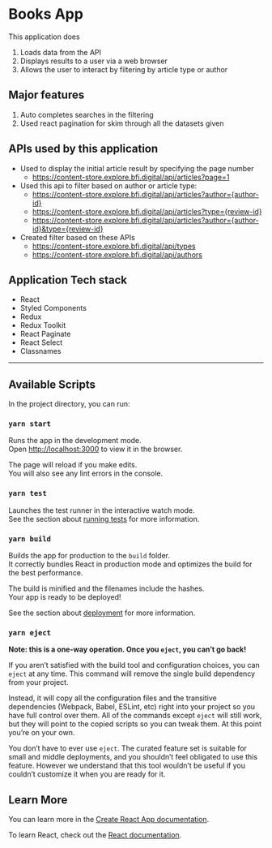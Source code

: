 # Books App
This application does

1. Loads data from the API
1. Displays results to a user via a web browser
1. Allows the user to interact by filtering by article type or author

## Major features

1. Auto completes searches in the filtering
1. Used react pagination for skim through all the datasets given

## APIs used by this application

* Used to display the initial article result by specifying the page number
    * https://content-store.explore.bfi.digital/api/articles?page=1
* Used this api to filter based on author or article type:
    * https://content-store.explore.bfi.digital/api/articles?author={author-id}
    * https://content-store.explore.bfi.digital/api/articles?type={review-id}
    * https://content-store.explore.bfi.digital/api/articles?author={author-id}&type={review-id}
* Created filter based on these APIs
    * https://content-store.explore.bfi.digital/api/types
    * https://content-store.explore.bfi.digital/api/authors

## Application Tech stack
* React
* Styled Components
* Redux
* Redux Toolkit
* React Paginate
* React Select
* Classnames
---
## Available Scripts

In the project directory, you can run:

### `yarn start`

Runs the app in the development mode.<br />
Open [http://localhost:3000](http://localhost:3000) to view it in the browser.

The page will reload if you make edits.<br />
You will also see any lint errors in the console.

### `yarn test`

Launches the test runner in the interactive watch mode.<br />
See the section about [running tests](https://facebook.github.io/create-react-app/docs/running-tests) for more information.

### `yarn build`

Builds the app for production to the `build` folder.<br />
It correctly bundles React in production mode and optimizes the build for the best performance.

The build is minified and the filenames include the hashes.<br />
Your app is ready to be deployed!

See the section about [deployment](https://facebook.github.io/create-react-app/docs/deployment) for more information.

### `yarn eject`

**Note: this is a one-way operation. Once you `eject`, you can’t go back!**

If you aren’t satisfied with the build tool and configuration choices, you can `eject` at any time. This command will remove the single build dependency from your project.

Instead, it will copy all the configuration files and the transitive dependencies (Webpack, Babel, ESLint, etc) right into your project so you have full control over them. All of the commands except `eject` will still work, but they will point to the copied scripts so you can tweak them. At this point you’re on your own.

You don’t have to ever use `eject`. The curated feature set is suitable for small and middle deployments, and you shouldn’t feel obligated to use this feature. However we understand that this tool wouldn’t be useful if you couldn’t customize it when you are ready for it.

## Learn More

You can learn more in the [Create React App documentation](https://facebook.github.io/create-react-app/docs/getting-started).

To learn React, check out the [React documentation](https://reactjs.org/).
